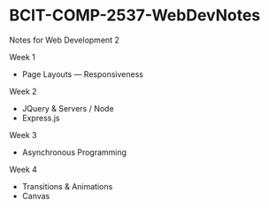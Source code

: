 # BCIT-COMP-2537-WebDevNotes
Notes for Web Development 2

Week 1
* Page Layouts — Responsiveness

Week 2
* JQuery & Servers / Node
* Express.js

Week 3
* Asynchronous Programming

Week 4
* Transitions & Animations
* Canvas
